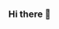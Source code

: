 ### Hi there 👋

<!--
**xristinadl/xristinadl** is a ✨ _special_ ✨ repository because its `README.md` (this file) appears on your GitHub profile.

- Exercises for my uni seminar
